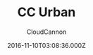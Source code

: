 ---
title: CC Urban
github: https://github.com/CloudCannon/urban-jekyll-template
demo: https://teal-worm.cloudvent.net/
author: CloudCannon
ssg:
  - Jekyll
cms:
  - Markdown
date: 2016-11-10T03:08:36.000Z
description: ':cloud: Agency template for Jekyll'
draft: false
publish_date: '2016-11-10T03:08:36Z'
update_date: '2021-11-24T22:58:41Z'
github_star: 169
github_fork: 190
---